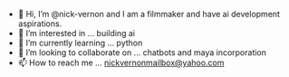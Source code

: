 - 👋 Hi, I’m @nick-vernon and I am a filmmaker and have ai development aspirations.
- 👀 I’m interested in ... building ai
- 🌱 I’m currently learning ... python
- 💞️ I’m looking to collaborate on ... chatbots and maya incorporation
- 📫 How to reach me ... nickvernonmailbox@yahoo.com 

<!---
nick-vernon/nick-vernon is a ✨ special ✨ repository because its `README.md` (this file) appears on your GitHub profile.
You can click the Preview link to take a look at your changes.
--->
